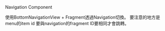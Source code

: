 Navigation Component

使用BottomNavigationView + Fragment透過Navigation切換。
要注意的地方是menu的item id 要與navigation的fragment ID要相同才會跳轉。
